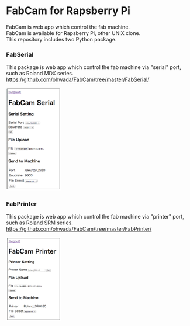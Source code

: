 FabCam for Rapsberry Pi
===============

FabCam is web app which control the fab machine.  <br>
FabCam is available for Rapsberry Pi, other UNIX clone. <br>
This repository includes two Python package. <br>

### FabSerial
This package is web app which control the fab machine via "serial" port, such as Roland MDX series.  <br>
https://github.com/ohwada/FabCam/tree/master/FabSerial/ <br>

<img src="https://raw.githubusercontent.com/ohwada/FabCam/master/FabSerial/docs/fabserial_main.png" width="150"/>

### FabPrinter
This package is web app which control the fab machine via "printer" port, such as Roland SRM series.  <br>
https://github.com/ohwada/FabCam/tree/master/FabPrinter/ <br>

<img src="https://raw.githubusercontent.com/ohwada/FabCam/master/FabPrinter/docs/fabprinter_main.png" width="150"  />
